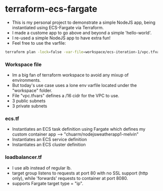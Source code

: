 # terraform-ecs-fargate
- This is my personal project to demonstrate a simple NodeJS app, being instantiated using ECS-Fargate via Terraform.
- I made a custome app to go above and beyond a simple 'hello-world'.
- I re-used a simple NodeJS app to have extra fun!
- Feel free to use the varfile:
```bash
terraform plan -lock=false -var-file=workspace/ecs-iteration-1/vpc.tfvars
```


### Workspace file
- Im a big fan of terraform workspace to avoid any mixup of environments.  
- But today's use case uses a lone env varfile located under the "workspace" folder.  
- File "vpc.tfvars" defines a /16 cidr for the VPC to use.
- 3 public subnets
- 3 private subnets


### ecs.tf
- Instantiates an ECS task definition using Fargate which defines my custom container app -->  "chuarm/nodejsweatherapp1-melvin"
- Instantiates an ECS service definition
- Instantiates an ECS cluster definition


### loadbalancer.tf
- I use alb instead of regular lb.
- target group listens to requests at port 80 with no SSL support (http only), while 'forwards' requests to container at port 8080.
- supports Fargate target type = "ip".


